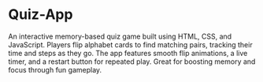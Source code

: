 # Quiz-App
An interactive memory-based quiz game built using HTML, CSS, and JavaScript. Players flip alphabet cards to find matching pairs, tracking their time and steps as they go. The app features smooth flip animations, a live timer, and a restart button for repeated play. Great for boosting memory and focus through fun gameplay.

